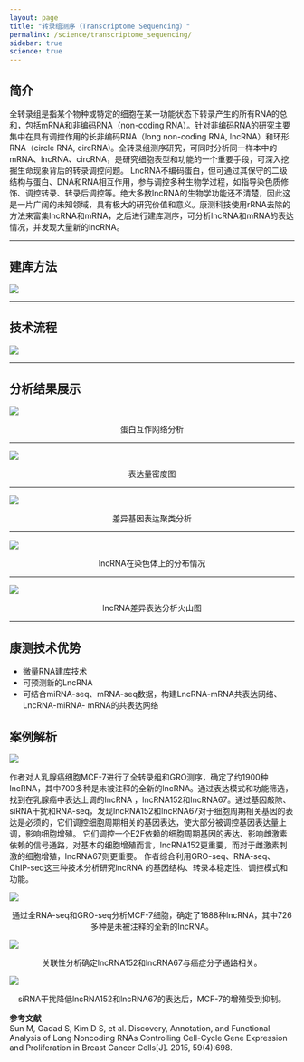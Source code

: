 ```yaml
---
layout: page
title: "转录组测序（Transcriptome Sequencing）"
permalink: /science/transcriptome_sequencing/
sidebar: true
science: true
---
```


## 简介

全转录组是指某个物种或特定的细胞在某一功能状态下转录产生的所有RNA的总和，包括mRNA和非编码RNA（non-coding RNA）。针对非编码RNA的研究主要集中在具有调控作用的长非编码RNA（long non-coding RNA, lncRNA）和环形RNA（circle RNA, circRNA)。全转录组测序研究，可同时分析同一样本中的mRNA、lncRNA、circRNA，是研究细胞表型和功能的一个重要手段，可深入挖掘生命现象背后的转录调控问题。 LncRNA不编码蛋白，但可通过其保守的二级结构与蛋白、DNA和RNA相互作用，参与调控多种生物学过程，如指导染色质修饰、调控转录、转录后调控等。绝大多数lncRNA的生物学功能还不清楚，因此这是一片广阔的未知领域，具有极大的研究价值和意义。康测科技使用rRNA去除的方法来富集lncRNA和mRNA，之后进行建库测序，可分析lncRNA和mRNA的表达情况，并发现大量新的lncRNA。

---

## 建库方法

<img src="/image/transcriptome_sequencing/400new建库原理图-转录组测序.png">

---

## 技术流程

<img class="fig70" src="/image/transcriptome_sequencing/全转录组测序技术路线.png">

---

## 分析结果展示

<img src="/image/transcriptome_sequencing/b.png">
<p style="text-align: center; ">蛋白互作网络分析</p>

---

<img src="/image/transcriptome_sequencing/c.png">
<p style="text-align: center; ">表达量密度图</p>

---

<img src="/image/transcriptome_sequencing/d.png">
<p style="text-align: center; ">差异基因表达聚类分析</p>

---

<img src="/image/transcriptome_sequencing/IncRNA_chromosome.png">
<p style="text-align: center; ">lncRNA在染色体上的分布情况</p>

---

<img src="/image/transcriptome_sequencing/lncRNA_diff_exp.png">
<p style="text-align: center; ">lncRNA差异表达分析火山图</p>

---

## 康测技术优势

* 微量RNA建库技术
* 可预测新的LncRNA
* 可结合miRNA-seq、mRNA-seq数据，构建LncRNA-mRNA共表达网络、LncRNA-miRNA- mRNA的共表达网络

## 案例解析

<img src="/image/transcriptome_sequencing/转录组测序文献.png">

作者对人乳腺癌细胞MCF-7进行了全转录组和GRO测序，确定了约1900种lncRNA，其中700多种是未被注释的全新的lncRNA。通过表达模式和功能筛选，找到在乳腺癌中表达上调的lncRNA ，lncRNA152和lncRNA67。通过基因敲除、siRNA干扰和RNA-seq，发现lncRNA152和lncRNA67对于细胞周期相关基因的表达是必须的，它们调控细胞周期相关的基因表达，使大部分被调控基因表达量上调，影响细胞增殖。
它们调控一个E2F依赖的细胞周期基因的表达、影响雌激素依赖的信号通路，对基本的细胞增殖而言，lncRNA152更重要，而对于雌激素刺激的细胞增殖，lncRNA67则更重要。
作者综合利用GRO-seq、RNA-seq、ChIP-seq这三种技术分析研究lncRNA 的基因结构、转录本稳定性、调控模式和功能。

<img src="/image/transcriptome_sequencing/ts-2.png">

<p style="text-align: center; ">通过全RNA-seq和GRO-seq分析MCF-7细胞，确定了1888种lncRNA，其中726多种是未被注释的全新的lncRNA。</p>

<img src="/image/transcriptome_sequencing/ts-3.png">

<p style="text-align: center; ">关联性分析确定lncRNA152和lncRNA67与癌症分子通路相关。</p>

<img src="/image/transcriptome_sequencing/转录组-4.png">

<p style="text-align: center; ">siRNA干扰降低lncRNA152和lncRNA67的表达后，MCF-7的增殖受到抑制。</p>


<div><strong>参考文献</strong></div>

<div>Sun M, Gadad S, Kim D S, et al. Discovery, Annotation, and Functional Analysis of Long Noncoding RNAs Controlling Cell-Cycle Gene Expression and Proliferation in Breast Cancer Cells[J]. 2015, 59(4):698.</div>
